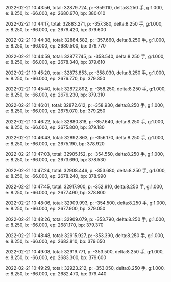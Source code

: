 2022-02-21 10:43:56, total: 32879.724, p: -359.110, delta:8.250 手, g:1.000, e: 8.250, b: -66.000, ep: 2680.970, bp: 380.010

2022-02-21 10:44:17, total: 32883.271, p: -357.380, delta:8.250 手, g:1.000, e: 8.250, b: -66.000, ep: 2679.420, bp: 379.600

2022-02-21 10:44:38, total: 32884.582, p: -357.660, delta:8.250 手, g:1.000, e: 8.250, b: -66.000, ep: 2680.500, bp: 379.770

2022-02-21 10:44:59, total: 32877.745, p: -358.540, delta:8.250 手, g:1.000, e: 8.250, b: -66.000, ep: 2678.340, bp: 379.610

2022-02-21 10:45:20, total: 32873.853, p: -358.030, delta:8.250 手, g:1.000, e: 8.250, b: -66.000, ep: 2676.770, bp: 379.350

2022-02-21 10:45:40, total: 32872.892, p: -358.250, delta:8.250 手, g:1.000, e: 8.250, b: -66.000, ep: 2676.230, bp: 379.310

2022-02-21 10:46:01, total: 32872.612, p: -358.930, delta:8.250 手, g:1.000, e: 8.250, b: -66.000, ep: 2675.070, bp: 379.250

2022-02-21 10:46:22, total: 32880.818, p: -357.640, delta:8.250 手, g:1.000, e: 8.250, b: -66.000, ep: 2675.800, bp: 379.180

2022-02-21 10:46:43, total: 32892.863, p: -356.170, delta:8.250 手, g:1.000, e: 8.250, b: -66.000, ep: 2675.190, bp: 378.920

2022-02-21 10:47:03, total: 32905.152, p: -354.550, delta:8.250 手, g:1.000, e: 8.250, b: -66.000, ep: 2673.690, bp: 378.530

2022-02-21 10:47:24, total: 32908.446, p: -353.680, delta:8.250 手, g:1.000, e: 8.250, b: -66.000, ep: 2678.240, bp: 378.990

2022-02-21 10:47:45, total: 32917.900, p: -352.910, delta:8.250 手, g:1.000, e: 8.250, b: -66.000, ep: 2677.490, bp: 378.800

2022-02-21 10:48:06, total: 32909.993, p: -354.500, delta:8.250 手, g:1.000, e: 8.250, b: -66.000, ep: 2677.900, bp: 379.050

2022-02-21 10:48:26, total: 32909.079, p: -353.790, delta:8.250 手, g:1.000, e: 8.250, b: -66.000, ep: 2681.170, bp: 379.370

2022-02-21 10:48:48, total: 32915.927, p: -353.390, delta:8.250 手, g:1.000, e: 8.250, b: -66.000, ep: 2683.810, bp: 379.650

2022-02-21 10:49:08, total: 32919.771, p: -353.500, delta:8.250 手, g:1.000, e: 8.250, b: -66.000, ep: 2683.300, bp: 379.600

2022-02-21 10:49:29, total: 32923.212, p: -353.050, delta:8.250 手, g:1.000, e: 8.250, b: -66.000, ep: 2682.470, bp: 379.440
